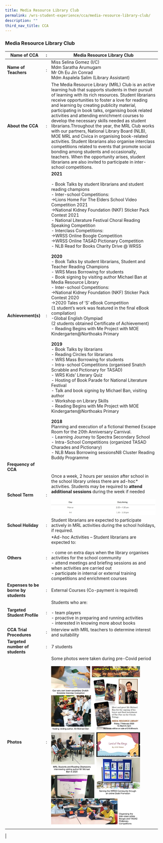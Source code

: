 ```yaml
---
title: Media Resource Library Club
permalink: /wrs-student-experience/cca/media-resource-library-club/
description: ""
third_nav_title: CCA
---
```

### **Media Resource Library Club**

| Name of CCA | : | Media Resource Library Club | 
|---|---|---|
| **Name of Teachers** | : | Miss Selina Gomez (I/C)<br>Mdm Saratha Arumugam<br>Mr Oh Eu Jin Conrad<br>Mdm Aspalela Salim (Library Assistant) |  |  |  |  |  |  |
| **About the CCA** | : | The Media Resource Library (MRL) Club is an active learning hub that supports students in their pursuit of learning with its rich resources. Student librarians receive opportunities to foster a love for reading and learning by creating publicity material, participating in book talks, organising book related activities and attending enrichment courses to develop the necessary skills needed as student librarians.Throughout the year, the MRL Club works with our partners, National Library Board (NLB), MOE MRL and Civica in organising book-related activities. Student librarians also organise interclass competitions related to events that promote social bonding among students and occasionally, teachers. When the opportunity arises, student librarians are also invited to participate in inter-school competitions. |  
| **Achievement(s)** | : | **2021**<br><br>- Book Talks by student librarians and student reading champions<br>- Inter-school Competitions:<br>->Lions Home For The Elders School Video Competition 2021<br>->National Kidney Foundation (NKF) Sticker Pack Contest 2021<br>- National Literature Festival Choral Reading Speaking Competition<br>- Interclass Competitions:<br>->WRSS Online Boogle Competition<br>->WRSS Online TASAD Pictionary Competition<br> - NLB Read for Books Charity Drive @ WRSS<br><br>**2020**<br>- Book Talks by student librarians, Student and Teacher Reading Champions<br>- WRS Mass Borrowing for students<br>- Book signing by visiting author Michael Ban at Media Resource Library<br>- Inter-school Competitions:<br>->National Kidney Foundation (NKF) Sticker Pack Contest 2020<br>->2020 Tales of ‘S’ eBook Competition<br>(1 student’s work was featured in the final eBook compilation)<br>-Global English Olympiad<br>(2 students obtained Certificate of Achievement)<br>- Reading Begins with Me Project with MOE Kindergarten@Northoaks Primary<br><br>**2019**<br>- Book Talks by librarians<br>- Reading Circles for librarians<br>- WRS Mass Borrowing for students<br>- Intra-school Competitions (organised Snatch Scrabble and Pictionary for TASAD)<br>- WRS Kids’ Literary Quiz<br>- Hosting of Book Parade for National Literature Festival<br>- Talk and book signing by Michael Ban, visiting author<br>- Workshop on Library Skills<br>- Reading Begins with Me Project with MOE Kindergarten@Northoaks Primary<br><br>**2018**<br>Planning and execution of a fictional themed Escape Room for the 20th Anniversary Carnival.<br>- Learning Journey to Spectra Secondary School<br>- Intra-School Competitions (organized TASAD Charades and Pictionary)<br>- NLB Mass Borrowing sessionsN8 Cluster Reading Buddy Programme |  |  |  |  |  |  |
| **Frequency of CCA** |  |  |  |  |  |  |  |  |
| **School Term** | : | Once a week, 2 hours per session after school in the school library unless there are ad-hoc* activities. Students may be required to **attend additional sessions** during the week if needed<br><br><img style="width:120%" src="/images/media1.jpg">|
| **School Holiday** | : | Student librarians are expected to participate actively in MRL activities during the school holidays, if required. |  |  |  |  |  |  |
| **Others** | : | *Ad-hoc Activities – Student librarians are expected to:<br><br>- come on extra days when the library organises activities for the school community<br>- attend meetings and briefing sessions as and when activities are carried out<br>- participate in internal or external training competitions and enrichment courses |  |  |  |  |  |  |
| **Expenses to be borne by students** | : | External Courses (Co-payment is required) |  |  |  |  |  |  |
| **Targeted Student Profile** | : | Students who are:<br><br>- team players<br>- proactive in preparing and running activities<br>- interested in knowing more about books |  |  |  |  |  |  |
| **CCA Trial Procedures** | : | Interview with MRL teachers to determine interest and suitability |  |  |  |  |  |  |
| **Targeted number of students** | : | 7 students |  |  |  |  |  |  |
| **Photos** | : | Some photos were taken during pre-Covid period <br><br><img style="width:85%" src="/images/mrl.jpg">|  |  |  |  |  |  |
|